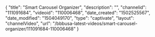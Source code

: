 {
    "title": "Smart Carousel Organizer",
    "description": "",
    "channelid": "111091684",
    "videoid": "110006468",
    "date_created": "1502525567",
    "date_modified": "1504049170",
    "type": "captivate",
    "layout": "channelVideo",
    "url": "\/bbbusa-latest-videos\/smart-carousel-organizer\/111091684-110006468"
}